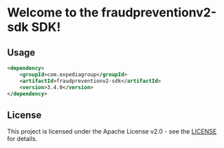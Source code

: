 # Welcome to the fraudpreventionv2-sdk SDK!

## Usage
```xml
<dependency>
    <groupId>com.expediagroup</groupId>
    <artifactId>fraudpreventionv2-sdk</artifactId>
    <version>3.4.0</version>
</dependency>
```

## License

This project is licensed under the Apache License v2.0 - see the [LICENSE](LICENSE) for details.
